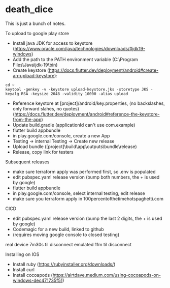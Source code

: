 # death_dice

This is just a bunch of notes.

To upload to google play store

- Install java JDK for access to keystore (https://www.oracle.com/java/technologies/downloads/#jdk19-windows)
- Add the path to the PATH environment variable (C:\Program Files\Java\jdk-19\bin)
- Create keystore (https://docs.flutter.dev/deployment/android#create-an-upload-keystore):

```
cd ~
keytool -genkey -v -keystore upload-keystore.jks -storetype JKS -keyalg RSA -keysize 2048 -validity 10000 -alias upload
```

- Reference keystore at [project]/android/key.properties, (no backslashes, only forward slahes, no quotes) (https://docs.flutter.dev/deployment/android#reference-the-keystore-from-the-app)
- Update build.gradle (applicationId can't use com.example)
- flutter build appbundle
- in play.google.com/console, create a new App
- Testing -> internal Testing -> Create new release
- Upload bundle ([project]\build\app\outputs\bundle\release)
- Release, copy link for testers

Subsequent releases

- make sure terraform apply was performed first, so .env is populated
- edit pubspec.yaml release version (bump both numbers, the + is used by google)
- flutter build appbundle
- in play.google.com/console, select internal testing, edit release
- make sure you terraform apply in 100percentofthetimehotspaghetti.com

CICD

- edit pubspec.yaml release version (bump the last 2 digits, the + is used by google)
- Codemagic for a new build, linked to github
- (requires moving google console to closed testing)

real device 7m30s til disconnect
emulated 11m til disconnect

Installing on IOS

- Install ruby (https://rubyinstaller.org/downloads/)
- Install curl
- Install cocoapods (https://airtdave.medium.com/using-cocoapods-on-windows-dec471735f51)
